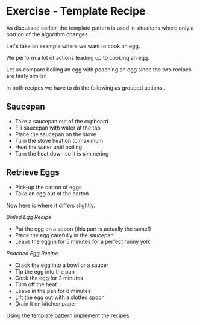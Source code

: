 # Exercise - Template Recipe

As discussed earlier, the template pattern is used in situations where only a portion of the algorithm changes...

Let's take an example where we want to cook an egg.

We perform a lot of actions leading up to cooking an egg.

Let us compare boiling an egg with poaching an egg since the two recipes are fairly similar.

In both recipes we have to do the following as grouped actions...

## Saucepan
* Take a saucepan out of the cupboard
* Fill saucepan with water at the tap
* Place the saucepan on the stove
* Turn the stove heat on to maximum
* Heat the water until boiling
* Turn the heat down so it is simmering

## Retrieve Eggs
* Pick-up the carton of eggs
* Take an egg out of the carton

Now here is where it differs slightly.

*Boiled Egg Recipe*

* Put the egg on a spoon (this part is actually the same!)
* Place the egg carefully in the saucepan
* Leave the egg in for 5 minutes for a perfect runny yolk

*Poached Egg Recipe*

* Crack the egg into a bowl or a saucer
* Tip the egg into the pan
* Cook the egg for 2 minutes
* Turn off the heat
* Leave in the pan for 8 minutes
* Lift the egg out with a slotted spoon
* Drain it on kitchen paper

Using the template pattern implement the recipes.

